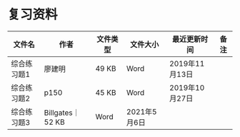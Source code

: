 # 复习资料

文件名|作者|文件类型|文件大小|最近更新时间|备注
---|---|---|---|---|---
综合练习题1|廖建明|49 KB|Word|2019年11月13日
综合练习题2|p150|45 KB|Word|2019年10月27日
综合练习题3|Billgates｜52 KB|Word|2021年5月6日
